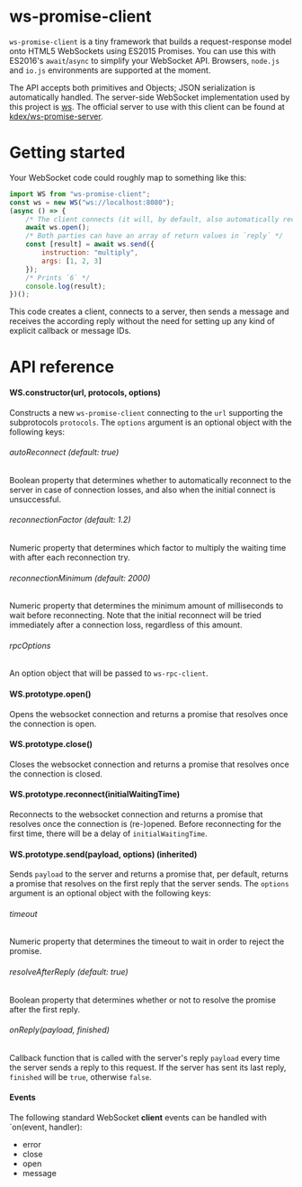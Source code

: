 # ws-promise-client
`ws-promise-client` is a tiny framework that builds a request-response model onto HTML5 WebSockets using ES2015 Promises. You can use this with ES2016's `await`/`async` to simplify your WebSocket API. Browsers, `node.js` and `io.js` environments are supported at the moment.

The API accepts both primitives and Objects; JSON serialization is automatically handled. The server-side WebSocket implementation used by this project is [ws](https://github.com/websockets/ws). The official server to use with this client can be found at [kdex/ws-promise-server](https://github.com/kdex/ws-promise-server).
# Getting started
Your WebSocket code could roughly map to something like this:
```js
import WS from "ws-promise-client";
const ws = new WS("ws://localhost:8080");
(async () => {
    /* The client connects (it will, by default, also automatically reconnect) */
    await ws.open();
    /* Both parties can have an array of return values in `reply` */
    const [result] = await ws.send({
        instruction: "multiply",
        args: [1, 2, 3]
    });
    /* Prints `6` */
    console.log(result);
})();
```
This code creates a client, connects to a server, then sends a message and receives the according reply without the need for setting up any kind of explicit callback or message IDs.
# API reference
#### WS.constructor(url, protocols, options)
Constructs a new `ws-promise-client` connecting to the `url` supporting the subprotocols `protocols`. The `options` argument is an optional object with the following keys:
###### autoReconnect (default: true)
Boolean property that determines whether to automatically reconnect to the server in case of connection losses, and also when the initial connect is unsuccessful.
###### reconnectionFactor (default: 1.2)
Numeric property that determines which factor to multiply the waiting time with after each reconnection try.
###### reconnectionMinimum (default: 2000)
Numeric property that determines the minimum amount of milliseconds to wait before reconnecting. Note that the initial reconnect will be tried immediately after a connection loss, regardless of this amount.
###### rpcOptions
An option object that will be passed to `ws-rpc-client`.
#### WS.prototype.open()
Opens the websocket connection and returns a promise that resolves once the connection is open.
#### WS.prototype.close()
Closes the websocket connection and returns a promise that resolves once the connection is closed.
#### WS.prototype.reconnect(initialWaitingTime)
Reconnects to the websocket connection and returns a promise that resolves once the connection is (re-)opened. Before reconnecting for the first time, there will be a delay of `initialWaitingTime`.
#### WS.prototype.send(payload, options) (inherited)
Sends `payload` to the server and returns a promise that, per default, returns a promise that resolves on the first reply that the server sends. The `options` argument is an optional object with the following keys:
###### timeout
Numeric property that determines the timeout to wait in order to reject the promise.
###### resolveAfterReply (default: true)
Boolean property that determines whether or not to resolve the promise after the first reply.
###### onReply(payload, finished)
Callback function that is called with the server's reply `payload` every time the server sends a reply to this request. If the server has sent its last reply, `finished` will be `true`, otherwise `false`.
#### Events
The following standard WebSocket **client** events can be handled with `on(event, handler):
- error
- close
- open
- message
